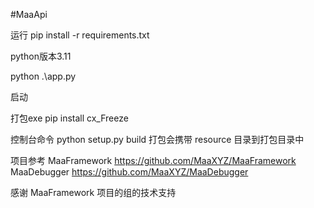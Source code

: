 #MaaApi

运行
pip install -r requirements.txt

python版本3.11 

python .\app.py

启动

打包exe
pip install cx_Freeze

控制台命令
python setup.py build
打包会携带 resource 目录到打包目录中


项目参考
              MaaFramework   https://github.com/MaaXYZ/MaaFramework      
        MaaDebugger   https://github.com/MaaXYZ/MaaDebugger

感谢 MaaFramework 项目的组的技术支持